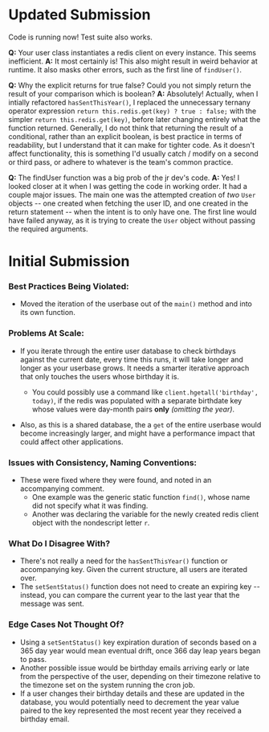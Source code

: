 
Updated Submission
================== 

Code is running now!  Test suite also works.

__Q:__ Your user class instantiates a redis client on every instance. This seems inefficient.
__A:__ It most certainly is!  This also might result in weird behavior at runtime.  It also masks other errors, such as the first line of `findUser()`.

__Q:__ Why the explicit returns for true false?  Could you not simply return the result of your comparison which is boolean?
__A:__  Absolutely!  Actually, when I intially refactored `hasSentThisYear()`, I replaced the unnecessary ternany operator expression `return this.redis.get(key) ? true : false;` with the simpler `return this.redis.get(key)`, before later changing entirely what the function returned.  Generally, I do not think that returning the result of a conditional, rather than an explicit boolean, is best practice in terms of readability, but I understand that it can make for tighter code.  As it doesn't affect functionality, this is something I'd usually catch / modify on a second or third pass, or adhere to whatever is the team's common practice.

__Q:__ The findUser function was a big prob of the jr dev's code. 
__A:__ Yes!  I looked closer at it when I was getting the code in working order.  It had a couple major issues.  The main one was the attempted creation of *two* `User` objects -- one created when fetching the user ID, and one created in the return statement -- when the intent is to only have one.  The first line would have failed anyway, as it is trying to create the `User` object without passing the required arguments.  


Initial Submission
==================

### Best Practices Being Violated: ###
* Moved the iteration of the userbase out of the `main()` method and into its own function.

### Problems At Scale: ###
* If you iterate through the entire user database to check birthdays against the current date, every time this runs, it will take longer and longer as your userbase grows.  It needs a smarter iterative approach that only touches the users whose birthday it is.
    * You could possibly use a command like `client.hgetall('birthday', today)`, if the redis was populated with a separate birthdate key whose values were day-month pairs __only__ *(omitting the year)*.

* Also, as this is a shared database, the a `get` of the entire userbase would become increasingly larger, and might have a performance impact that could affect other applications.

### Issues with Consistency, Naming Conventions: ###
* These were fixed where they were found, and noted in an accompanying comment.
    * One example was the generic static function `find()`, whose name did not specify what it was finding.  
    * Another was declaring the variable for the newly created redis client object with the nondescript letter `r`.

### What Do I Disagree With? ###
* There's not really a need for the `hasSentThisYear()` function or accompanying key.  Given the current structure, all users are iterated over.
* The `setSentStatus()` function does not need to create an expiring key -- instead, you can compare the current year to the last year that the message was sent.

### Edge Cases Not Thought Of? ###
* Using a `setSentStatus()` key expiration duration of seconds based on a 365 day year would mean eventual drift, once 366 day leap years began to pass.
* Another possible issue would be birthday emails arriving early or late from the perspective of the user, depending on their timezone relative to the timezone set on the system running the cron job.
* If a user changes their birthday details and these are updated in the database, you would potentially need to decrement the year value paired to the key represented the most recent year they received a birthday email.